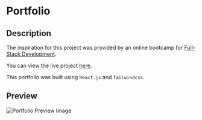# Portfolio

## Description

The inspiration for this project was provided by an online bootcamp for [Full-Stack Development](https://bootcamps.vanderbilt.edu/coding/online/landing/).

You can view the live project [here](https://joelkovalcson.github.io/Portfolio/).

This portfolio was built using `React.js` and `Tailwindcss`.

## Preview

![Portfolio Preview Image](https://github.com/JoelKovalcson/Portfolio/blob/main/src/assets/images/readme-preview.png)